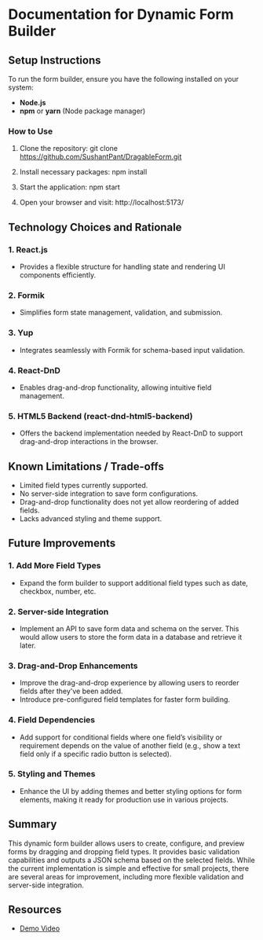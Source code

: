 # Documentation for Dynamic Form Builder

## Setup Instructions
To run the form builder, ensure you have the following installed on your system:
- **Node.js**
- **npm** or **yarn** (Node package manager)

### How to Use
1. Clone the repository:
   git clone https://github.com/SushantPant/DragableForm.git

2. Install necessary packages:
   npm install

3. Start the application:
   npm start

4. Open your browser and visit:
   http://localhost:5173/

## Technology Choices and Rationale

### 1. **React.js**
   - Provides a flexible structure for handling state and rendering UI components efficiently.

### 2. **Formik**
   - Simplifies form state management, validation, and submission.

### 3. **Yup**
   - Integrates seamlessly with Formik for schema-based input validation.

### 4. **React-DnD**
   - Enables drag-and-drop functionality, allowing intuitive field management.

### 5. **HTML5 Backend (react-dnd-html5-backend)**
   - Offers the backend implementation needed by React-DnD to support drag-and-drop interactions in the browser.

## Known Limitations / Trade-offs
- Limited field types currently supported.
- No server-side integration to save form configurations.
- Drag-and-drop functionality does not yet allow reordering of added fields.
- Lacks advanced styling and theme support.

## Future Improvements

### 1. **Add More Field Types**
   - Expand the form builder to support additional field types such as date, checkbox, number, etc.

### 2. **Server-side Integration**
   - Implement an API to save form data and schema on the server. This would allow users to store the form data in a database and retrieve it later.

### 3. **Drag-and-Drop Enhancements**
   - Improve the drag-and-drop experience by allowing users to reorder fields after they've been added.
   - Introduce pre-configured field templates for faster form building.

### 4. **Field Dependencies**
   - Add support for conditional fields where one field’s visibility or requirement depends on the value of another field (e.g., show a text field only if a specific radio button is selected).

### 5. **Styling and Themes**
   - Enhance the UI by adding themes and better styling options for form elements, making it ready for production use in various projects.

## Summary
This dynamic form builder allows users to create, configure, and preview forms by dragging and dropping field types. It provides basic validation capabilities and outputs a JSON schema based on the selected fields. While the current implementation is simple and effective for small projects, there are several areas for improvement, including more flexible validation and server-side integration.

## Resources
- [Demo Video](https://drive.google.com/file/d/1HfWwyGEqK3ok1E_tyhKvIMfB74NrIfD4/view?usp=drive_link)

